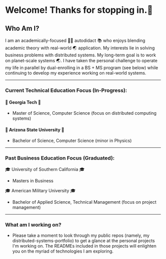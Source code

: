 # Welcome! Thanks for stopping in.👋

<!--
**dominick-blue/dominick-blue** is a ✨ _special_ ✨ repository because its `README.md` (this file) appears on your GitHub profile.

Here are some ideas to get you started:

- 🔭 I’m currently working on ...
- 🌱 I’m currently learning ...
- 👯 I’m looking to collaborate on ...
- 🤔 I’m looking for help with ...
- 💬 Ask me about ...
- 📫 How to reach me: ...
- 😄 Pronouns: ...
- ⚡ Fun fact: ...
-->

## Who Am I? 
I am an academically-focused 👨‍🎓 autodidact 📚 who enjoys blending academic theory with real-world 🌏 application. My interests lie in solving business problems with distributed systems. My long-term goal is to work on planet-scale systems 🌏. I have taken the personal challenge to operate my life in parallel by dual-enrolling in a BS + MS program (see below) while continuing to develop my experience working on real-world systems.

---

### Current Technical Education Focus (In-Progress):

#### 🐝 Georgia Tech 🐝
- Master of Science, Computer Science (focus on distributed computing systems)

#### 🔱 Arizona State University 🔱
- Bachelor of Science, Computer Science (minor in Physics)

---

### Past Business Education Focus (Graduated):

🎓 University of Southern California 🎓
- Masters in Business

🎓 American Military University 🎓
- Bachelor of Applied Science, Technical Management (focus on project management)

---

### What am I working on?

- Please take a moment to look through my public repos (namely, my distributed-systems-portfolio) to get a glance at the personal projects I'm working on. The READMEs included in those projects will enlighten you on the myriad of technologies I am exploring.
